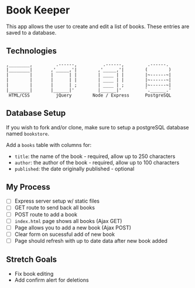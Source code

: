 # Book Keeper
This app allows the user to create and edit a list of books. These entries are saved to a database.

## Technologies
```
,________,         .------,          .------,         .------.
|________|       ,'_____,'|        ,'_____,'|        (        )
|        |       |      | |        | ____ | |        |~------~|
|        |       |      | |        | ____ | |        |~------~|
|        |       |      | ;        | ____ | ;        |~------~|
|________|       |______|'         |______|'         `.______.'
 HTML/CSS          jQuery        Node / Express      PostgreSQL
```

## Database Setup
If you wish to fork and/or clone, make sure to setup a postgreSQL database named `bookstore`.  

Add a `books` table with columns for:
 - `title`: the name of the book - required, allow up to 250 characters
 - `author`: the author of the book - required, allow up to 100 characters
 - `published`: the date originally published - optional 

## My Process
- [ ] Express server setup w/ static files
- [ ] GET route to send back all books 
- [ ] POST route to add a book
- [ ] `index.html` page shows all books (Ajax GET)
- [ ] Page allows you to add a new book (Ajax POST)
- [ ] Clear form on sucessful add of new book
- [ ] Page should refresh with up to date data after new book added

## Stretch Goals
- Fix book editing
- Add confirm alert for deletions
